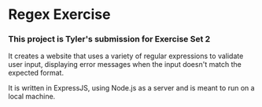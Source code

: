 # Regex Exercise

### This project is Tyler's submission for Exercise Set 2

It creates a website that uses a variety of regular expressions to validate user input, displaying error messages when the input doesn't match the expected format.

It is written in ExpressJS, using Node.js as a server and is meant to run on a local machine. 